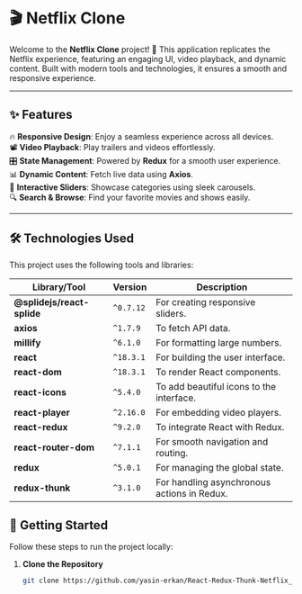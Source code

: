 # 🎬 Netflix Clone  

Welcome to the **Netflix Clone** project! 🌟 This application replicates the Netflix experience, featuring an engaging UI, video playback, and dynamic content. Built with modern tools and technologies, it ensures a smooth and responsive experience.  

---

## ✨ Features  

🔥 **Responsive Design**: Enjoy a seamless experience across all devices.  
📽️ **Video Playback**: Play trailers and videos effortlessly.  
🎛️ **State Management**: Powered by **Redux** for a smooth user experience.  
📊 **Dynamic Content**: Fetch live data using **Axios**.  
🎡 **Interactive Sliders**: Showcase categories using sleek carousels.  
🔍 **Search & Browse**: Find your favorite movies and shows easily.  

---

## 🛠️ Technologies Used  

This project uses the following tools and libraries:  

| Library/Tool          | Version   | Description                                |
|------------------------|-----------|--------------------------------------------|
| **@splidejs/react-splide** | `^0.7.12` | For creating responsive sliders.           |
| **axios**             | `^1.7.9`  | To fetch API data.                         |
| **millify**           | `^6.1.0`  | For formatting large numbers.              |
| **react**             | `^18.3.1` | For building the user interface.           |
| **react-dom**         | `^18.3.1` | To render React components.                |
| **react-icons**       | `^5.4.0`  | To add beautiful icons to the interface.   |
| **react-player**      | `^2.16.0` | For embedding video players.               |
| **react-redux**       | `^9.2.0`  | To integrate React with Redux.             |
| **react-router-dom**  | `^7.1.1`  | For smooth navigation and routing.         |
| **redux**             | `^5.0.1`  | For managing the global state.             |
| **redux-thunk**       | `^3.1.0`  | For handling asynchronous actions in Redux.|



## 🚀 Getting Started  

Follow these steps to run the project locally:  

1. **Clone the Repository**  
   ```bash
   git clone https://github.com/yasin-erkan/React-Redux-Thunk-Netflix_Clone.git
